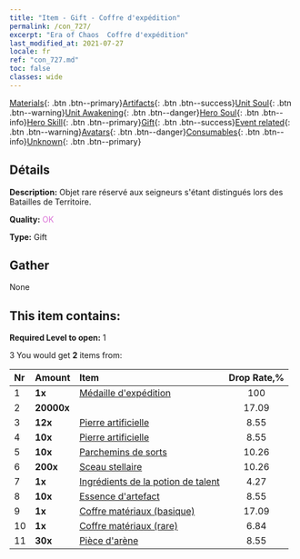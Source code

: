 ```yaml
---
title: "Item - Gift - Coffre d'expédition"
permalink: /con_727/
excerpt: "Era of Chaos  Coffre d'expédition"
last_modified_at: 2021-07-27
locale: fr
ref: "con_727.md"
toc: false
classes: wide
---
```

 [Materials](/ItemsFR/){: .btn .btn--primary}[Artifacts](/ItemsFR/Artifacts/){: .btn .btn--success}[Unit Soul](/ItemsFR/UnitSoul/){: .btn .btn--warning}[Unit Awakening](/ItemsFR/UnitAwakening/){: .btn .btn--danger}[Hero Soul](/ItemsFR/HeroSoul/){: .btn .btn--info}[Hero Skill](/ItemsFR/HeroSkill/){: .btn .btn--primary}[Gift](/ItemsFR/Gift/){: .btn .btn--success}[Event related](/ItemsFR/Events/){: .btn .btn--warning}[Avatars](/ItemsFR/Avatars/){: .btn .btn--danger}[Consumables](/ItemsFR/Consumables/){: .btn .btn--info}[Unknown](/ItemsFR/Unknown/){: .btn .btn--primary}

## Détails
 **Description:** Objet rare réservé aux seigneurs s'étant distingués lors des Batailles de Territoire.

 **Quality:** <span style="color: #DA70D6">OK</span>

 **Type:** Gift

## Gather

  None

## This item contains:

 **Required Level to open:** 1

 3 You would get **2** items  from:

  | Nr | Amount |     Item    | Drop Rate,% |
  |:---|:-------|:------------|:---------:|
  | 1 |  **1x** | [Médaille d'expédition](/ItemsFR/con_875/) | 100 | 
  | 2 |  **20000x** | <i class="fas fa-coins"/> | 17.09 | 
  | 3 |  **12x** | [Pierre artificielle](/ItemsFR/art_188/) | 8.55 | 
  | 4 |  **10x** | [Pierre artificielle](/ItemsFR/art_188/) | 8.55 | 
  | 5 |  **10x** | [Parchemins de sorts](/ItemsFR/con_694/) | 10.26 | 
  | 6 |  **200x** | [Sceau stellaire](/ItemsFR/con_876/) | 10.26 | 
  | 7 |  **1x** | [Ingrédients de la potion de talent](/ItemsFR/con_1120/) | 4.27 | 
  | 8 |  **10x** | [Essence d'artefact](/ItemsFR/con_905/) | 8.55 | 
  | 9 |  **1x** | [Coffre matériaux (basique)](/ItemsFR/con_756/) | 17.09 | 
  | 10 |  **1x** | [Coffre matériaux (rare)](/ItemsFR/con_757/) | 6.84 | 
  | 11 |  **30x** | [Pièce d'arène](/ItemsFR/con_903/) | 8.55 | 
